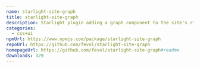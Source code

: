 ```yaml
---
name: starlight-site-graph
title: starlight-site-graph
description: Starlight plugin adding a graph component to the site's right-sidebar
categories:
  - css+ui
npmUrl: https://www.npmjs.com/package/starlight-site-graph
repoUrl: https://github.com/fevol/starlight-site-graph
homepageUrl: https://github.com/fevol/starlight-site-graph#readme
downloads: 329
---
```

